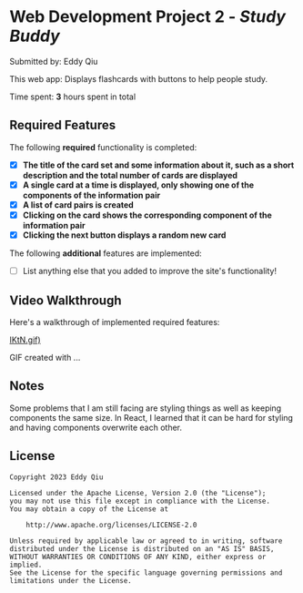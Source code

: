 # Web Development Project 2 - *Study Buddy*

Submitted by: Eddy Qiu

This web app: Displays flashcards with buttons to help people study.

Time spent: **3** hours spent in total

## Required Features

The following **required** functionality is completed:

- [x] **The title of the card set and some information about it, such as a short description and the total number of cards are displayed**
- [x] **A single card at a time is displayed, only showing one of the components of the information pair**
- [x] **A list of card pairs is created**
- [x] **Clicking on the card shows the corresponding component of the information pair**
- [x] **Clicking the next button displays a random new card**

The following **additional** features are implemented:

* [ ] List anything else that you added to improve the site's functionality!

## Video Walkthrough

Here's a walkthrough of implemented required features:

[IKtN.gif)](https://i.imgur.com/ZCeIKtN.gif)

<!-- Replace this with whatever GIF tool you used! -->
GIF created with ...  
<!-- Recommended tools:
[Kap](https://getkap.co/) for macOS
[ScreenToGif](https://www.screentogif.com/) for Windows
[peek](https://github.com/phw/peek) for Linux. -->

## Notes

Some problems that I am still facing are styling things as well as keeping components the same size. In React, I learned that it can be hard for styling and having components overwrite each other.

## License

    Copyright 2023 Eddy Qiu

    Licensed under the Apache License, Version 2.0 (the "License");
    you may not use this file except in compliance with the License.
    You may obtain a copy of the License at

        http://www.apache.org/licenses/LICENSE-2.0

    Unless required by applicable law or agreed to in writing, software
    distributed under the License is distributed on an "AS IS" BASIS,
    WITHOUT WARRANTIES OR CONDITIONS OF ANY KIND, either express or implied.
    See the License for the specific language governing permissions and
    limitations under the License.
